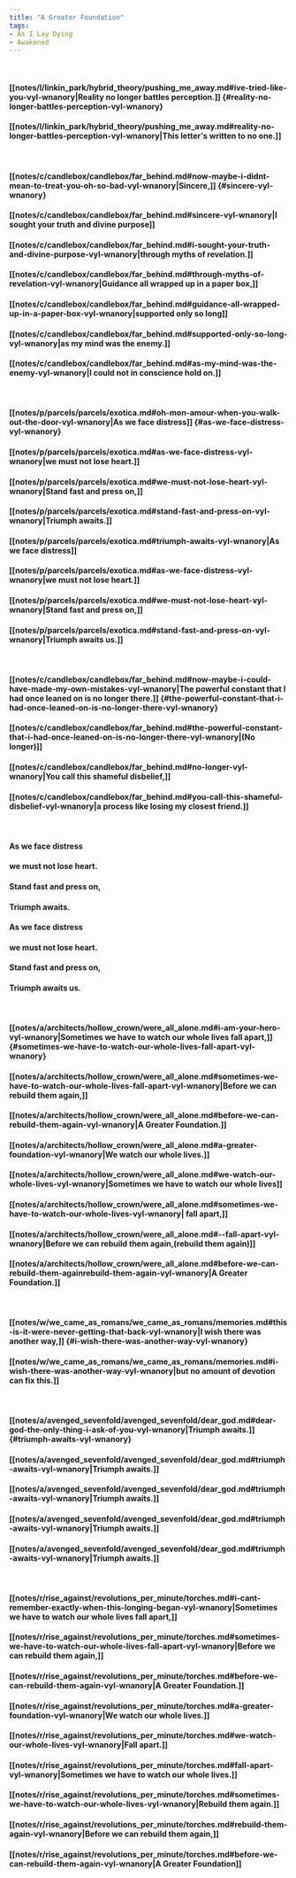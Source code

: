 ```yaml
---
title: "A Greater Foundation"
tags:
- As I Lay Dying
- Awakened
---
```

&nbsp;
#### [[notes/l/linkin_park/hybrid_theory/pushing_me_away.md#ive-tried-like-you-vyl-wnanory|Reality no longer battles perception.]] {#reality-no-longer-battles-perception-vyl-wnanory}
#### [[notes/l/linkin_park/hybrid_theory/pushing_me_away.md#reality-no-longer-battles-perception-vyl-wnanory|This letter's written to no one.]]
&nbsp;
#### [[notes/c/candlebox/candlebox/far_behind.md#now-maybe-i-didnt-mean-to-treat-you-oh-so-bad-vyl-wnanory|Sincere,]] {#sincere-vyl-wnanory}
#### [[notes/c/candlebox/candlebox/far_behind.md#sincere-vyl-wnanory|I sought your truth and divine purpose]]
#### [[notes/c/candlebox/candlebox/far_behind.md#i-sought-your-truth-and-divine-purpose-vyl-wnanory|through myths of revelation.]]
#### [[notes/c/candlebox/candlebox/far_behind.md#through-myths-of-revelation-vyl-wnanory|Guidance all wrapped up in a paper box,]]
#### [[notes/c/candlebox/candlebox/far_behind.md#guidance-all-wrapped-up-in-a-paper-box-vyl-wnanory|supported only so long]]
#### [[notes/c/candlebox/candlebox/far_behind.md#supported-only-so-long-vyl-wnanory|as my mind was the enemy.]]
#### [[notes/c/candlebox/candlebox/far_behind.md#as-my-mind-was-the-enemy-vyl-wnanory|I could not in conscience hold on.]]
&nbsp;
#### [[notes/p/parcels/parcels/exotica.md#oh-mon-amour-when-you-walk-out-the-door-vyl-wnanory|As we face distress]] {#as-we-face-distress-vyl-wnanory}
#### [[notes/p/parcels/parcels/exotica.md#as-we-face-distress-vyl-wnanory|we must not lose heart.]]
#### [[notes/p/parcels/parcels/exotica.md#we-must-not-lose-heart-vyl-wnanory|Stand fast and press on,]]
#### [[notes/p/parcels/parcels/exotica.md#stand-fast-and-press-on-vyl-wnanory|Triumph awaits.]]
#### [[notes/p/parcels/parcels/exotica.md#triumph-awaits-vyl-wnanory|As we face distress]]
#### [[notes/p/parcels/parcels/exotica.md#as-we-face-distress-vyl-wnanory|we must not lose heart.]]
#### [[notes/p/parcels/parcels/exotica.md#we-must-not-lose-heart-vyl-wnanory|Stand fast and press on,]]
#### [[notes/p/parcels/parcels/exotica.md#stand-fast-and-press-on-vyl-wnanory|Triumph awaits us.]]
&nbsp;
#### [[notes/c/candlebox/candlebox/far_behind.md#now-maybe-i-could-have-made-my-own-mistakes-vyl-wnanory|The powerful constant that I had once leaned on is no longer there.]] {#the-powerful-constant-that-i-had-once-leaned-on-is-no-longer-there-vyl-wnanory}
#### [[notes/c/candlebox/candlebox/far_behind.md#the-powerful-constant-that-i-had-once-leaned-on-is-no-longer-there-vyl-wnanory|(No longer)]]
#### [[notes/c/candlebox/candlebox/far_behind.md#no-longer-vyl-wnanory|You call this shameful disbelief,]]
#### [[notes/c/candlebox/candlebox/far_behind.md#you-call-this-shameful-disbelief-vyl-wnanory|a process like losing my closest friend.]]
&nbsp;
#### As we face distress
#### we must not lose heart.
#### Stand fast and press on,
#### Triumph awaits.
#### As we face distress
#### we must not lose heart.
#### Stand fast and press on,
#### Triumph awaits us.
&nbsp;
#### [[notes/a/architects/hollow_crown/were_all_alone.md#i-am-your-hero-vyl-wnanory|Sometimes we have to watch our whole lives fall apart,]] {#sometimes-we-have-to-watch-our-whole-lives-fall-apart-vyl-wnanory}
#### [[notes/a/architects/hollow_crown/were_all_alone.md#sometimes-we-have-to-watch-our-whole-lives-fall-apart-vyl-wnanory|Before we can rebuild them again,]]
#### [[notes/a/architects/hollow_crown/were_all_alone.md#before-we-can-rebuild-them-again-vyl-wnanory|A Greater Foundation.]]
#### [[notes/a/architects/hollow_crown/were_all_alone.md#a-greater-foundation-vyl-wnanory|We watch our whole lives.]]
#### [[notes/a/architects/hollow_crown/were_all_alone.md#we-watch-our-whole-lives-vyl-wnanory|Sometimes we have to watch our whole lives]]
#### [[notes/a/architects/hollow_crown/were_all_alone.md#sometimes-we-have-to-watch-our-whole-lives-vyl-wnanory|  fall apart,]]
#### [[notes/a/architects/hollow_crown/were_all_alone.md#--fall-apart-vyl-wnanory|Before we can rebuild them again,(rebuild them again)]]
#### [[notes/a/architects/hollow_crown/were_all_alone.md#before-we-can-rebuild-them-againrebuild-them-again-vyl-wnanory|A Greater Foundation.]]
&nbsp;
#### [[notes/w/we_came_as_romans/we_came_as_romans/memories.md#this-is-it-were-never-getting-that-back-vyl-wnanory|I wish there was another way,]] {#i-wish-there-was-another-way-vyl-wnanory}
#### [[notes/w/we_came_as_romans/we_came_as_romans/memories.md#i-wish-there-was-another-way-vyl-wnanory|but no amount of devotion can fix this.]]
&nbsp;
#### [[notes/a/avenged_sevenfold/avenged_sevenfold/dear_god.md#dear-god-the-only-thing-i-ask-of-you-vyl-wnanory|Triumph awaits.]] {#triumph-awaits-vyl-wnanory}
#### [[notes/a/avenged_sevenfold/avenged_sevenfold/dear_god.md#triumph-awaits-vyl-wnanory|Triumph awaits.]]
#### [[notes/a/avenged_sevenfold/avenged_sevenfold/dear_god.md#triumph-awaits-vyl-wnanory|Triumph awaits.]]
#### [[notes/a/avenged_sevenfold/avenged_sevenfold/dear_god.md#triumph-awaits-vyl-wnanory|Triumph awaits.]]
#### [[notes/a/avenged_sevenfold/avenged_sevenfold/dear_god.md#triumph-awaits-vyl-wnanory|Triumph awaits.]]
&nbsp;
#### [[notes/r/rise_against/revolutions_per_minute/torches.md#i-cant-remember-exactly-when-this-longing-began-vyl-wnanory|Sometimes we have to watch our whole lives fall apart,]]
#### [[notes/r/rise_against/revolutions_per_minute/torches.md#sometimes-we-have-to-watch-our-whole-lives-fall-apart-vyl-wnanory|Before we can rebuild them again,]]
#### [[notes/r/rise_against/revolutions_per_minute/torches.md#before-we-can-rebuild-them-again-vyl-wnanory|A Greater Foundation.]]
#### [[notes/r/rise_against/revolutions_per_minute/torches.md#a-greater-foundation-vyl-wnanory|We watch our whole lives.]]
#### [[notes/r/rise_against/revolutions_per_minute/torches.md#we-watch-our-whole-lives-vyl-wnanory|Fall apart.]]
#### [[notes/r/rise_against/revolutions_per_minute/torches.md#fall-apart-vyl-wnanory|Sometimes we have to watch our whole lives.]]
#### [[notes/r/rise_against/revolutions_per_minute/torches.md#sometimes-we-have-to-watch-our-whole-lives-vyl-wnanory|Rebuild them again.]]
#### [[notes/r/rise_against/revolutions_per_minute/torches.md#rebuild-them-again-vyl-wnanory|Before we can rebuild them again,]]
#### [[notes/r/rise_against/revolutions_per_minute/torches.md#before-we-can-rebuild-them-again-vyl-wnanory|A Greater Foundation]]
